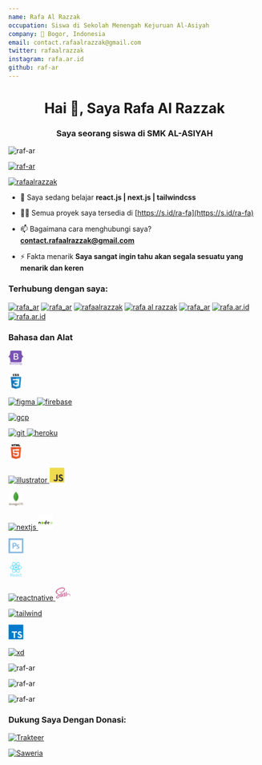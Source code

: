 ```yaml
---
name: Rafa Al Razzak
occupation: Siswa di Sekolah Menengah Kejuruan Al-Asiyah
company: 📍 Bogor, Indonesia
email: contact.rafaalrazzak@gmail.com
twitter: rafaalrazzak
instagram: rafa.ar.id
github: raf-ar
---
```


<h1 align="center"> Hai 👋, Saya Rafa Al Razzak </h1>
<h3 align="center"> Saya seorang siswa di SMK AL-ASIYAH </h3>

<p align="left"> <img src="https://komarev.com/ghpvc/?username=raf-ar&label=Profile%20views&color=0e75b6&style=flat" alt="raf-ar" /> </p>

<p align="left"> <a href="https://github.com/ryo-ma/github-profile-trophy"><img src="https://github-profile-trophy.vercel.app/?username=raf-ar" alt="raf-ar" /></a> </p>

<p align="left"> <a href="https://twitter.com/rafaalrazzak" target="blank"><img src="https://img.shields.io/twitter/follow/rafaalrazzak?logo=twitter&style=for-the-badge" alt="rafaalrazzak" /></a> </p>

- 🌱 Saya sedang belajar **react.js | next.js | tailwindcss**

- 👨‍💻 Semua proyek saya tersedia di [https://s.id/ra-fa](https://s.id/ra-fa)


- 📫 Bagaimana cara menghubungi saya? **contact.rafaalrazzak@gmail.com**

- ⚡ Fakta menarik **Saya sangat ingin tahu akan segala sesuatu yang menarik dan keren**

### Terhubung dengan saya:
<div className="flex flex-wrap w-full items-center">
<a className="p-2" href="https://codepen.io/rafa_ar" target="blank"><img align="center" src="https://raw.githubusercontent.com/rahuldkjain/github-profile-readme-generator/master/src/images/icons/Social/codepen.svg" alt="rafa_ar" height="30" width="30" /></a>
<a className="p-2" href="https://dev.to/rafa_ar" target="blank"><img align="center" src="https://raw.githubusercontent.com/rahuldkjain/github-profile-readme-generator/master/src/images/icons/Social/devto.svg" alt="rafa_ar" height="30" width="30" /></a>
<a className="p-2" href="https://twitter.com/rafaalrazzak" t
arget="blank"><img align="center" src="https://raw.githubusercontent.com/rahuldkjain/github-profile-readme-generator/master/src/images/icons/Social/twitter.svg" alt="rafaalrazzak" height="30" width="30" /></a>
<a className="p-2" href="https://stackoverflow.com/users/rafa al razzak" target="blank"><img align="center" src="https://raw.githubusercontent.com/rahuldkjain/github-profile-readme-generator/master/src/images/icons/Social/stack-overflow.svg" alt="rafa al razzak" height="30" width="30" /></a>
<a className="p-2" href="https://codesandbox.com/rafa_ar" target="blank"><img align="center" src="https://raw.githubusercontent.com/rahuldkjain/github-profile-readme-generator/master/src/images/icons/Social/codesandbox.svg" alt="rafa_ar" height="30" width="30" /></a>
<a className="p-2" href="https://fb.com/rafa.ar.id" target="blank"><img align="center" src="https://raw.githubusercontent.com/rahuldkjain/github-profile-readme-generator/master/src/images/icons/Social/facebook.svg" alt="rafa.ar.id" height="30" width="30" /></a>
<a className="p-2" href="https://instagram.com/rafa.ar.id" target="blank"><img align="center" src="https://raw.githubusercontent.com/rahuldkjain/github-profile-readme-generator/master/src/images/icons/Social/instagram.svg" alt="rafa.ar.id" height="30" width="30" /></a>
</div>

### Bahasa dan Alat
<div className="flex flex-wrap w-full items-center">

<a className="p-2"  href="https://getbootstrap.com" target="_blank" rel="noreferrer"> <img src="https://raw.githubusercontent.com/devicons/devicon/master/icons/bootstrap/bootstrap-plain-wordmark.svg" alt="bootstrap" width="30" height="30"/> </a> 

<a className="p-2" href="https://www.w3schools.com/css/" target="_blank" rel="noreferrer"> <img src="https://raw.githubusercontent.com/devicons/devicon/master/icons/css3/css3-original-wordmark.svg" alt="css3" width="30" height="30"/> </a> 

<a className="p-2" href="https://www.figma.com/" target="_blank" rel="noreferrer"> <img src="https://www.vectorlogo.zone/logos/figma/figma-icon.svg" alt="figma" width="30" height="30"/> </a> <a href="https://firebase.google.com/" target="_blank" rel="noreferrer"> <img src="https://www.vectorlogo.zone/logos/firebase/firebase-icon.svg" alt="firebase" width="30" height="30"/> </a> 

<a className="p-2" href="https://cloud.google.com" target="_blank" rel="noreferrer"> <img src="https://www.vectorlogo.zone/logos/google_cloud/google_cloud-icon.svg" alt="gcp" width="30" height="30"/> </a> 

<a className="p-2" href="https://git-scm.com/" target="_blank" rel="noreferrer"> <img src="https://www.vectorlogo.zone/logos/git-scm/git-scm-icon.svg" alt="git" width="30" height="30"/> </a> <a href="https://heroku.com" target="_blank" rel="noreferrer"> <img src="https://www.vectorlogo.zone/logos/heroku/heroku-icon.svg" alt="heroku" width="30" height="30"/> </a> 

<a className="p-2" href="https://www.w3.org/html/" target="_blank" rel="noreferrer"> <img src="https://raw.githubusercontent.com/devicons/devicon/master/icons/html5/html5-original-wordmark.svg" alt="html5" width="30" height="30"/> </a>

 <a className="p-2" href="https://www.adobe.com/in/products/illustrator.html" target="_blank" rel="noreferrer"> <img src="https://www.vectorlogo.zone/logos/adobe_illustrator/adobe_illustrator-icon.svg" alt="illustrator" width="30" height="30"/> </a> <a href="https://developer.mozilla.org/en-US/docs/Web/JavaScript" target="_blank" rel="noreferrer"> <img src="https://raw.githubusercontent.com/devicons/devicon/master/icons/javascript/javascript-original.svg" alt="javascript" width="30" height="30"/> </a> 
 
 <a className="p-2" href="https://www.mongodb.com/" target="_blank" rel="noreferrer"> <img src="https://raw.githubusercontent.com/devicons/devicon/master/icons/mongodb/mongodb-original-wordmark.svg" alt="mongodb" width="30" height="30"/> </a> 
 
 <a className="p-2" href="https://nextjs.org/" target="_blank" rel="noreferrer"> <img src="https://cdn.worldvectorlogo.com/logos/nextjs-2.svg" alt="nextjs" width="30" height="30"/> </a> <a href="https://nodejs.org" target="_blank" rel="noreferrer"> <img src="https://raw.githubusercontent.com/devicons/devicon/master/icons/nodejs/nodejs-original-wordmark.svg" alt="nodejs" width="30" height="30"/> </a>
 
  <a className="p-2" href="https://www.photoshop.com/en" target="_blank" rel="noreferrer"> <img src="https://raw.githubusercontent.com/devicons/devicon/master/icons/photoshop/photoshop-line.svg" alt="photoshop" width="30" height="30"/> </a> 
  
  <a className="p-2" href="https://reactjs.org/" target="_blank" rel="noreferrer"> <img src="https://raw.githubusercontent.com/devicons/devicon/master/icons/react/react-original-wordmark.svg" alt="react" width="30" height="30"/> </a> 
  
  <a className="p-2" href="https://reactnative.dev/" target="_blank" rel="noreferrer"> <img src="https://reactnative.dev/img/header_logo.svg" alt="reactnative" width="30" height="30"/> </a> <a href="https://sass-lang.com" target="_blank" rel="noreferrer"> <img src="https://raw.githubusercontent.com/devicons/devicon/master/icons/sass/sass-original.svg" alt="sass" width="30" height="30"/> </a> 
  
  <a className="p-2" href="https://tailwindcss.com/" target="_blank" rel="noreferrer"> <img src="https://www.vectorlogo.zone/logos/tailwindcss/tailwindcss-icon.svg" alt="tailwind" width="30" height="30"/> </a>
  
<a className="p-2" href="https://www.typescriptlang.org/" target="_blank" rel="noreferrer"> <img src="https://raw.githubusercontent.com/devicons/devicon/master/icons/typescript/typescript-original.svg" alt="typescript" width="30" height="30"/> </a> 
  
  <a className="p-2" href="https://www.adobe.com/products/xd.html" target="_blank" rel="noreferrer"> <img src="https://cdn.worldvectorlogo.com/logos/adobe-xd.svg" alt="xd" width="30" height="30"/> </a>
</div>

<div className="w-full justify-center items-center">

<a><img src="https://github-readme-stats.vercel.app/api/top-langs?username=raf-ar&show_icons=true&locale=id&layout=compact" alt="raf-ar" /></a>

<a><img src="https://github-readme-stats.vercel.app/api?username=raf-ar&show_icons=true&locale=id" alt="raf-ar" /></a>

<a><img src="https://github-readme-streak-stats.herokuapp.com/?user=raf-ar&" alt="raf-ar" /></a>

</div>

### Dukung Saya Dengan Donasi:

[![Trakteer](https://encrypted-tbn0.gstatic.com/images?q=tbn:ANd9GcQcMBJUrG1xcGEyclqpfwooQD8VsSugFioyZ_CMOsp0c4NXbh1ulgIP3Lk&s=10)](https://trakteer.id/rafaar)

[![Saweria](https://encrypted-tbn0.gstatic.com/images?q=tbn:ANd9GcRhkVSdZ6TXvhkBUdw1q1yv8hYzcBuaIPrcgw&usqp=CAU)](https://saweria.co/rafaar)

